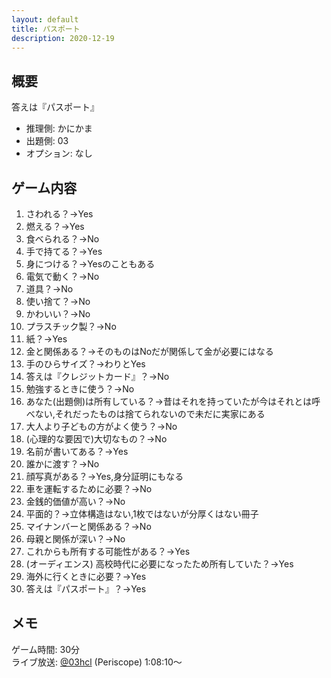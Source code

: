 ```yaml
---
layout: default
title: パスポート
description: 2020-12-19
---
```


## 概要

答えは『パスポート』

- 推理側: かにかま
- 出題側: 03
- オプション: なし

## ゲーム内容

1. さわれる？→Yes
2. 燃える？→Yes
3. 食べられる？→No
4. 手で持てる？→Yes
5. 身につける？→Yesのこともある
6. 電気で動く？→No
7. 道具？→No
8. 使い捨て？→No
9. かわいい？→No
10. プラスチック製？→No
11. 紙？→Yes
12. 金と関係ある？→そのものはNoだが関係して金が必要にはなる
13. 手のひらサイズ？→わりとYes
14. 答えは『クレジットカード』？→No
15. 勉強するときに使う？→No
16. あなた(出題側)は所有している？→昔はそれを持っていたが今はそれとは呼べない,それだったものは捨てられないので未だに実家にある
17. 大人より子どもの方がよく使う？→No
18. (心理的な要因で)大切なもの？→No
19. 名前が書いてある？→Yes
20. 誰かに渡す？→No
21. 顔写真がある？→Yes,身分証明にもなる
22. 車を運転するために必要？→No
23. 金銭的価値が高い？→No
24. 平面的？→立体構造はない,1枚ではないが分厚くはない冊子
25. マイナンバーと関係ある？→No
26. 母親と関係が深い？→No
27. これからも所有する可能性がある？→Yes
28. (オーディエンス) 高校時代に必要になったため所有していた？→Yes
29. 海外に行くときに必要？→Yes
30. 答えは『パスポート』？→Yes

## メモ

ゲーム時間: 30分  
ライブ放送: [@03hcl](https://www.periscope.tv/03hcl/1MYxNmQvwENJw?t=1h8m10s) (Periscope) 1:08:10～
